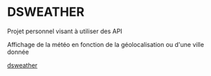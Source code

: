 # DSWEATHER

Projet personnel visant à utiliser des API

Affichage de la météo en fonction de la géolocalisation ou d'une ville donnée

[dsweather](https://dsweather.vercel.app/)


